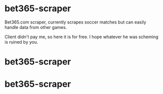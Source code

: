 # bet365-scraper
Bet365.com scraper, currently scrapes soccer matches but can easily handle data from other games.

Client didn't pay me, so here it is for free. I hope whatever he was scheming is ruined by you.
# bet365-scraper
# bet365-scraper
